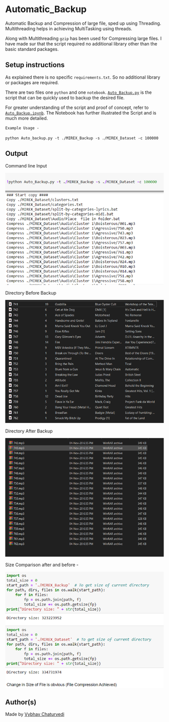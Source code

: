 # Automatic_Backup

Automatic Backup and Compression of large file, sped up using Threading.
Multithreading helps in achieving MultiTasking using threads.

Along with Multithreading `gzip` has been used for Compressing large files.
I have made sur that the script required no additional library other than the basic standard packages.

## Setup instructions

As explained there is no specific `requirements.txt`. So no additional library or packages are required.

There are two files one `python` and one `notebook`. [`Auto_Backup.py`](./Auto_Backup.py) 
is the script that can be quickly used to backup the desired file.

For greater understanding of the script and proof of concept, refer to [`Auto_Backup.ipynb`](./Auto_Backup.ipynb).
The Notebook has further illustrated the Script and is much more detailed. 

```
Example Usage - 

python Auto_backup.py -t ./MIREX_Backup -s ./MIREX_Dataset -c 100000

```

## Output

Command line Input

![Command Line Input](img/Command.PNG)

Directory Before Backup

![Before Compression](img/Before.PNG)

Directory After Backup

![After Backup](img/After.PNG)

Size Comparison after and before - 

![CLI2](img/size.PNG)


## Author(s)

Made by [Vybhav Chaturvedi](https://www.linkedin.com/in/vybhav-chaturvedi-0ba82614a/)

